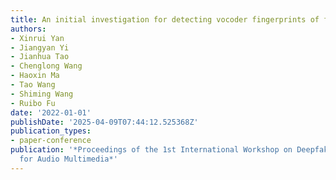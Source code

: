 ```yaml
---
title: An initial investigation for detecting vocoder fingerprints of fake audio
authors:
- Xinrui Yan
- Jiangyan Yi
- Jianhua Tao
- Chenglong Wang
- Haoxin Ma
- Tao Wang
- Shiming Wang
- Ruibo Fu
date: '2022-01-01'
publishDate: '2025-04-09T07:44:12.525368Z'
publication_types:
- paper-conference
publication: '*Proceedings of the 1st International Workshop on Deepfake Detection
  for Audio Multimedia*'
---
```

